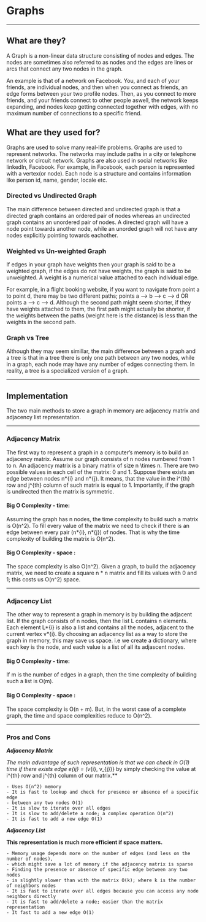 # Graphs

---

## What are they?

A Graph is a non-linear data structure consisting of nodes and edges. The nodes are sometimes also referred to as nodes and the edges are lines or arcs that connect any two nodes in the graph.

An example is that of a network on Facebook. You, and each of your friends, are individual nodes, and then when you connect as friends, an edge forms between your two profile nodes. Then, as you connect to more friends, and your friends connect to other people aswell, the network keeps expanding, and nodes keep getting connected together with edges, with no maximum number of connections to a specific friend.

## What are they used for?

Graphs are used to solve many real-life problems. Graphs are used to represent networks. The networks may include paths in a city or telephone network or circuit network. Graphs are also used in social networks like linkedIn, Facebook. For example, in Facebook, each person is represented with a vertex(or node). Each node is a structure and contains information like person id, name, gender, locale etc.

### Directed vs Undirected Graph

The main difference between directed and undirected graph is that a directed graph contains an ordered pair of nodes whereas an undirected graph contains an unordered pair of nodes. A directed graph will have a node point towards another node, while an unorded graph will not have any nodes explicitly pointing towards eachother.

### Weighted vs Un-weighted Graph

If edges in your graph have weights then your graph is said to be a weighted graph, if the edges do not have weights, the graph is said to be unweighted. A weight is a numerical value attached to each individual edge.

For example, in a flight booking website, if you want to navigate from point a to point d, there may be two different paths; points a --> b --> c --> d OR points a --> c --> d. Although the second path might seem shorter, if they have weights attached to them, the first path might actually be shorter, if the weights between the paths (weight here is the distance) is less than the weights in the second path.

### Graph vs Tree

Although they may seem simillar, the main difference between a graph and a tree is that in a tree there is only one path between any two nodes, while in a graph, each node may have any number of edges connecting them. In reality, a tree is a specialized version of a graph.

---

## Implementation

The two main methods to store a graph in memory are adjacency matrix and adjacency list representation.

---

### Adjacency Matrix

The first way to represent a graph in a computer’s memory is to build an adjacency matrix. Assume our graph consists of n nodes numbered from 1 to n. An adjacency matrix is a binary matrix of size n \times n. There are two possible values in each cell of the matrix: 0 and 1. Suppose there exists an edge between nodes n*{i} and n*{j}. It means, that the value in the i^{th} row and j^{th} column of such matrix is equal to 1. Importantly, if the graph is undirected then the matrix is symmetric.

#### Big O Complexity - time:

Assuming the graph has n nodes, the time complexity to build such a matrix is O(n^2). To fill every value of the matrix we need to check if there is an edge between every pair (n*{i}, n*{j}) of nodes. That is why the time complexity of building the matrix is O(n^2).

#### Big O Complexity - space :

The space complexity is also O(n^2). Given a graph, to build the adjacency matrix, we need to create a square n \* n matrix and fill its values with 0 and 1; this costs us O(n^2) space.

---

### Adjacency List

The other way to represent a graph in memory is by building the adjacent list. If the graph consists of n nodes, then the list L contains n elements. Each element L*{i} is also a list and contains all the nodes, adjacent to the current vertex v*{i}. By choosing an adjacency list as a way to store the graph in memory, this may save us space. i.e we create a dictionary, where each key is the node, and each value is a list of all its adjascent nodes.

#### Big O Complexity - time:

If m is the number of edges in a graph, then the time complexity of building such a list is O(m).

#### Big O Complexity - space :

The space complexity is O(n + m). But, in the worst case of a complete graph, the time and space complexities reduce to O(n^2).

---

### Pros and Cons

**_Adjacency Matrix_**

**The main advantage of such representation is that we can check in O(1) time if there exists edge e*{ij} = (v*{i}, v\_{j})} by simply checking the value at i^{th} row and j^{th} column of our matrix.**

    - Uses O(n^2) memory
    - It is fast to lookup and check for presence or absence of a specific edge
    - between any two nodes O(1)
    - It is slow to iterate over all edges
    - It is slow to add/delete a node; a complex operation O(n^2)
    - It is fast to add a new edge O(1)

**_Adjacency List_**

**This representation is much more efficient if space matters.**

    - Memory usage depends more on the number of edges (and less on the number of nodes),
    - which might save a lot of memory if the adjacency matrix is sparse
    - Finding the presence or absence of specific edge between any two nodes
    - is slightly slower than with the matrix O(k); where k is the number of neighbors nodes
    - It is fast to iterate over all edges because you can access any node neighbors directly
    - It is fast to add/delete a node; easier than the matrix representation
    - It fast to add a new edge O(1)
